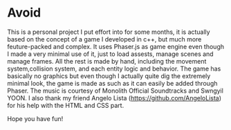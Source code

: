# Avoid

This is a personal project I put effort into for some months, it is actually based on the concept of a game I developed in c++, but much more feuture-packed and complex. It uses Phaser.js as game engine even though I made a very minimal use of it, just to load assests, manage scenes and manage frames. All the rest is made by hand, including the movement system,collision system, and each entity logic and behavior. 
The game has basically no graphics but even though I actually quite dig the extremely minimal look, the game is made as such as it can easily be added through Phaser.
The music is courtesy of Monolith Official Soundtracks and Swngyil YOON.
I also thank my friend Angelo Lista (https://github.com/AngeloLista) for his help with the HTML and CSS part.

Hope you have fun!

